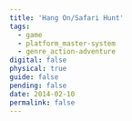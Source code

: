 ```yaml
---
title: 'Hang On/Safari Hunt'
tags:
  - game
  - platform_master-system
  - genre_action-adventure
digital: false
physical: true
guide: false
pending: false
date: 2014-02-10
permalink: false
---
```

